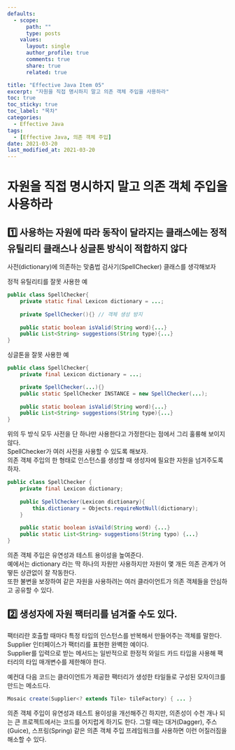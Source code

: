 ```yaml
---
defaults:
  - scope:
      path: ""
      type: posts
    values:
      layout: single
      author_profile: true
      comments: true
      share: true
      related: true

title: "Effective Java Item 05"
excerpt: "자원을 직접 명시하지 말고 의존 객체 주입을 사용하라"
toc: true
toc_sticky: true
toc_label: "목차"
categories:
  - Effective Java
tags:
  - [Effective Java, 의존 객체 주입]
date: 2021-03-20
last_modified_at: 2021-03-20
---
```


# 자원을 직접 명시하지 말고 의존 객체 주입을 사용하라

## 1️⃣ 사용하는 자원에 따라 동작이 달라지는 클래스에는 정적 유틸리티 클래스나 싱글톤 방식이 적합하지 않다  

사전(dictionary)에 의존하는 맞춤법 검사기(SpellChecker) 클래스를 생각해보자

정적 유틸리티를 잘못 사용한 예
```java
public class SpellChecker{
	private static final Lexicon dictionary = ...;
	
	private SpellChecker(){} // 객체 생성 방지
	
	public static boolean isValid(String word){...}
	public List<String> suggestions(String type){...}
}
```

싱글톤을 잘못 사용한 예
```java
public class SpellChecker{
	private final Lexicon dictionary = ...;

	private SpellChecker(...){}
	public static SpellChecker INSTANCE = new SpellChecker(...);
	
	public static boolean isValid(String word){...}
	public List<String> suggestions(String type){...}
}
```
위의 두 방식 모두 사전을 단 하나만 사용한다고 가정한다는 점에서 그리 훌륭해 보이지 않다.  
SpellChecker가 여러 사전을 사용할 수 있도록 해보자.  
의존 객체 주입의 한 형태로 인스턴스를 생성할 때 생성자에 필요한 자원을 넘겨주도록 하자.

```java
public class SpellChecker {
    private final Lexicon dictionary;
    
    public SpellChecker(Lexicon dictionary){
    	this.dictionary = Objects.requireNotNull(dictionary);
    }
    
    public static boolean isVaild(String word) {...}
    public static List<String> suggestions(String typo) {...}
}
```

의존 객체 주입은 유연성과 테스트 용이성을 높여준다.  
예에서는 dictionary 라는 딱 하나의 자원만 사용하지만 자원이 몇 개든 의존 관계가 어떻든 상관없이 잘 작동한다.  
또한 불변을 보장하여 같은 자원을 사용하려는 여러 클라이언트가 의존 객체들을 안심하고 공유할 수 있다.

## 2️⃣ 생성자에 자원 팩터리를 넘겨줄 수도 있다.

팩터리란 호출할 때마다 특정 타입의 인스턴스를 반복해서 만들어주는 객체를 말한다.
Supplier<T> 인터페이스가 팩터리를 표현한 완벽한 예이다.  
Supplier<T>를 입력으로 받는 메서드는 일반적으로 한정적 와일드 카드 타입을 사용해 팩터리의 타입 매개변수를 제한해야 한다.  

예컨대 다음 코드는 클라이언트가 제공한 팩터리가 생성한 타일들로 구성된 모자이크를 만드는 메소드다.
```java
Mosaic create(Supplier<? extends Tile> tileFactory) { ... }
```

의존 객체 주입이 유연성과 테스트 용이성을 개선해주긴 하지만, 의존성이 수천 개나 되는 큰 프로젝트에서는 코드를 어지럽게 
하기도 한다. 그럴 때는 대거(Dagger), 주스(Guice), 스프링(Spring) 같은 의존 객체 주입 프레임워크를 사용하면 이런 
어질러짐을 해소할 수 있다.